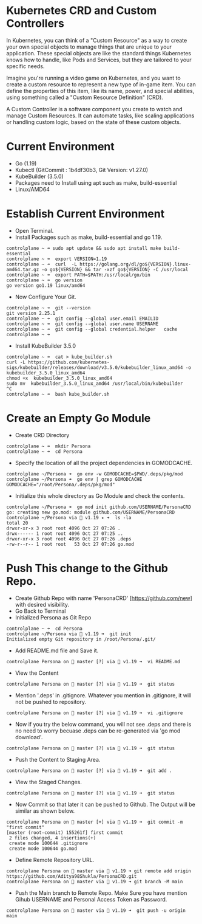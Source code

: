 # Kubernetes CRD and Custom Controllers

In Kubernetes, you can think of a "Custom Resource" as a way to create your own special objects to manage things that are unique to your application. These special objects are like the standard things Kubernetes knows how to handle, like Pods and Services, but they are tailored to your specific needs.

Imagine you're running a video game on Kubernetes, and you want to create a custom resource to represent a new type of in-game item. You can define the properties of this item, like its name, power, and special abilities, using something called a "Custom Resource Definition" (CRD).

A Custom Controller is a software component you create to watch and manage Custom Resources. It can automate tasks, like scaling applications or handling custom logic, based on the state of these custom objects.

# Current Environment

- Go (1.19)
- Kubectl (GitCommit : 1b4df30b3, Git Version: v1.27.0)
- KubeBuilder (3.5.0)
- Packages need to Install using apt such as make, build-essential
- Linux/AMD64

# Establish Current Environment
- Open Terminal.
- Install Packages such as make, build-essential and go 1.19.
```
controlplane ~ ➜ sudo apt update && sudo apt install make build-essential 
controlplane ~ ➜  export VERSION=1.19
controlplane ~ ➜  curl  -L https://golang.org/dl/go${VERSION}.linux-amd64.tar.gz -o go${VERSION} && tar -xzf go${VERSION} -C /usr/local
controlplane ~ ➜  export PATH=$PATH:/usr/local/go/bin
controlplane ~ ➜  go version
go version go1.19 linux/amd64
```
- Now Configure Your Git.
```
controlplane ~ ➜  git --version
git version 2.25.1
controlplane ~ ➜  git config --global user.email EMAILID
controlplane ~ ➜  git config --global user.name USERNAME
controlplane ~ ➜  git config --global credential.helper   cache
controlplane ~ ➜  
```
- Install KubeBuilder 3.5.0
```
controlplane ~ ➜  cat > kube_builder.sh
curl -L https://github.com/kubernetes-sigs/kubebuilder/releases/download/v3.5.0/kubebuilder_linux_amd64 -o kubebuilder_3.5.0_linux_amd64
chmod +x  kubebuilder_3.5.0_linux_amd64
sudo mv  kubebuilder_3.5.0_linux_amd64 /usr/local/bin/kubebuilder
^C
controlplane ~ ➜  bash kube_builder.sh
```

# Create an Empty Go Module
- Create CRD Directory
```
controlplane ~ ➜  mkdir Persona
controlplane ~ ➜  cd Persona
```
- Specify the location of all the project dependencies in GOMODCACHE.
```
controlplane ~/Persona ➜  go env -w GOMODCACHE=$PWD/.deps/pkg/mod
controlplane ~/Persona ➜  go env | grep GOMODCACHE
GOMODCACHE="/root/Persona/.deps/pkg/mod"
```
- Initialize this whole directory as Go Module and check the contents.
```
controlplane ~/Persona ➜  go mod init github.com/USERNAME/PersonaCRD
go: creating new go.mod: module github.com/USERNAME/PersonaCRD
controlplane ~/Persona via 🐹 v1.19 ✦ ➜  ls -la
total 20
drwxr-xr-x 3 root root 4096 Oct 27 07:26 .
drwx------ 1 root root 4096 Oct 27 07:25 ..
drwxr-xr-x 3 root root 4096 Oct 27 07:26 .deps
-rw-r--r-- 1 root root   53 Oct 27 07:26 go.mod
```
# Push This change to the Github Repo.
- Create Github Repo with name 'PersonaCRD' [https://github.com/new] with desired visibility.
- Go Back to Terminal 
- Initialized Persona as Git Repo
```
controlplane ~ ➜  cd Persona
controlplane ~/Persona via 🐹 v1.19 ➜  git init
Initialized empty Git repository in /root/Persona/.git/
```
- Add README.md file and Save it.
```
controlplane Persona on  master [?] via 🐹 v1.19 ➜  vi README.md
```
- View the Content  
```
controlplane Persona on  master [?] via 🐹 v1.19 ➜  git status
```
- Mention '.deps' in .gitignore. Whatever you mention in .gitignore, it will not be pushed to repository.
```
controlplane Persona on  master [?] via 🐹 v1.19 ➜  vi .gitignore
```
- Now if you try the below command, you will not see .deps and there is no need to worry becuase .deps can be re-generated via 'go mod download'.
```
controlplane Persona on  master [?] via 🐹 v1.19 ➜  git status
```
- Push the Content to Staging Area.
```
controlplane Persona on  master [?] via 🐹 v1.19 ➜  git add .
```
- View the Staged Changes.
```
controlplane Persona on  master [?] via 🐹 v1.19 ➜  git status
```
- Now Commit so that later it can be pushed to Github. The Output will be similar as shown below.
```
controlplane Persona on  master [+] via 🐹 v1.19 ➜  git commit -m "first commit"
[master (root-commit) 155261f] first commit
 2 files changed, 4 insertions(+)
 create mode 100644 .gitignore
 create mode 100644 go.mod
```
- Define Remote Repository URL. 
```
controlplane Persona on  master via 🐹 v1.19 ➜ git remote add origin https://github.com/Aditya98Shukla/PersonaCRD.git
controlplane Persona on  master via 🐹 v1.19 ➜ git branch -M main
```
- Push the Main branch to Remote Repo. Make Sure you have mention Gihub USERNAME and Personal Access Token as Password.
```
controlplane Persona on  master via 🐹 v1.19 ➜  git push -u origin main
